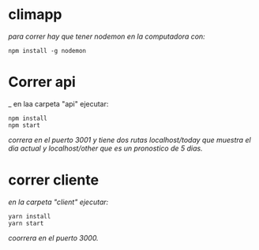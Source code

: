 # climapp

_para correr hay que tener nodemon en la computadora con:_

```
npm install -g nodemon
```

# Correr api

_ en laa carpeta "api" ejecutar:
```
npm install
npm start
```

_correra en el puerto 3001 y tiene dos rutas localhost/today que muestra el dia actual y localhost/other que es un pronostico de 5 dias._

# correr cliente

_en la carpeta "client" ejecutar:_

```
yarn install
yarn start
```

_coorrera en el puerto 3000._


